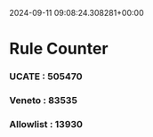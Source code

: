 2024-09-11 09:08:24.308281+00:00
# Rule Counter 
 ### UCATE : 505470

 ### Veneto : 83535

 ### Allowlist : 13930